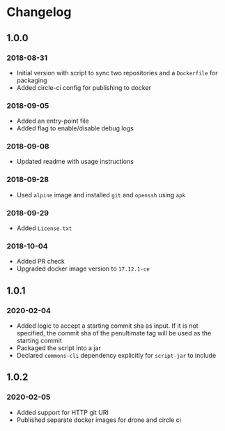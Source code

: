 # Changelog
## 1.0.0
### 2018-08-31
- Initial version with script to sync two repositories and a `Dockerfile` for packaging
- Added circle-ci config for publishing to docker

### 2018-09-05
- Added an entry-point file
- Added flag to enable/disable debug logs

### 2018-09-08
- Updated readme with usage instructions

### 2018-09-28
- Used `alpine` image and installed `git` and `openssh` using `apk`

### 2018-09-29
- Added `License.txt`

### 2018-10-04
- Added PR check
- Upgraded docker image version to `17.12.1-ce`

## 1.0.1
### 2020-02-04
- Added logic to accept a starting commit sha as input. If it is not specified, the commit sha of the penultimate tag
will be used as the starting commit
- Packaged the script into a jar
- Declared `commons-cli` dependency explicitly for `script-jar` to include

## 1.0.2
### 2020-02-05
- Added support for HTTP git URI
- Published separate docker images for drone and circle ci